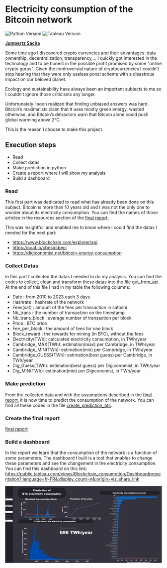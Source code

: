 # Electricity consumption of the Bitcoin network
![Python Version](https://img.shields.io/badge/Python-3.9-blue.svg)
![Tableau Version](https://img.shields.io/badge/Tableau-2023.1-blue.svg)

[__Jumpertz Sacha__](https://www.linkedin.com/in/jumpertz-sacha)

Some time ago I discovered crypto currencies and their advantages: data ownership, decentralization, transparency,... I quickly got interested in the technology and to be honest in the possible profit promised by some "online crypto gurus". Given the controversial nature of cryptocurrencies I couldn’t stop hearing that they were only useless ponzi scheme with a disastrous impact on our beloved planet. 

Ecology and sustainability have always been an important subjects to me so I couldn’t ignore those criticisms any longer.

Unfortunately I soon realized that finding unbiased answers was hard. Bitcoin’s maximalists claim that it uses mostly green energy, wasted otherwise, and Bitcoin’s detractors warn that Bitcoin alone could push global warming above 2°C.

This is the reason I choose to make this project.

## Execution steps

* Read
* Collect datas
* Make prediction in python
* Create a report where I will show my analysis
* Build a dashboard

### Read
This first part was dedicated to read what has already been done on this subject. Bitcoin is more than 10 years old and I was not the only one to wonder about its electricity consumption. You can find the names of those
articles in the resources section of the [final report](./Results). 

This was insightfull and enabled me to know where I could find the datas I needed for the next part:
* https://www.blockchain.com/explorer/api
* https://ccaf.io/cbnsi/cbeci
* https://digiconomist.net/bitcoin-energy-consumption

### Collect Datas
In this part I collected the datas I needed to do my analysis. You can find the codes to collect, clean and transform these datas into the file [get_from_api](./Codes). At the end of this file I had in my table the following columns:
* Date : from 2010 to 2023 each 3 days
* Hashrate : hashrate of the network
* Fees(sat) : amount of the fees per transaction in satoshi
* Nb_trans : the number of transaction on the timestamp
* Nb_trans_block : average number of transaction per block
* Price : BTC price
* Fee_per_block : the amount of fees for one block
* Block_reward : the rewards for mining (in BTC), without the fees
* Electricity(TWh): calculated electricity consumption, in TWh/year
* Cambridge_MAX(TWh): estimation(max) per Cambridge, in TWh/year
* Cambridge_MIN(TWh): estimation(min) per Cambridge, in TWh/year
* Cambridge_GUESS(TWh): estimation(best guess) per Cambridge, in TWh/year
* Dig_Guess(TWh): estimation(best guess) per Digiconomist, in TWh/year
* Dig_MIN(TWh): estimation(min) per Digiconomist, in TWh/year

### Make prediction
From the collected data and with the assumptions described in the [final report](./Results), it is now time to predict the consumption of the network. You can find all these codes in the file [create_prediction_btc](./Codes).

### Create the final report
[final report](./Results)

### Build a dashboard
In the report we learn that the consumption of the network is a function of some parameters. The dashboard I built is a tool that enables to change these parameters and see the changement in the electricity consumption. You can find this dashboard on this link: https://public.tableau.com/views/Blockchain_consumption/Dashboardpresentation?:language=fr-FR&:display_count=n&:origin=viz_share_link

![dashboard](./Images/Dashboard.png)


